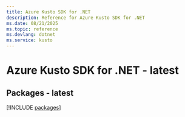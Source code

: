 ```yaml
---
title: Azure Kusto SDK for .NET
description: Reference for Azure Kusto SDK for .NET
ms.date: 08/21/2025
ms.topic: reference
ms.devlang: dotnet
ms.service: kusto
---
```

# Azure Kusto SDK for .NET - latest
## Packages - latest
[!INCLUDE [packages](kusto-index.md)]